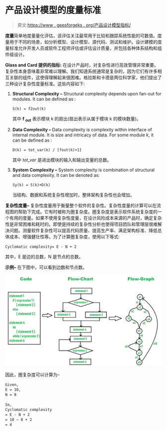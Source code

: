# 产品设计模型的度量标准

> 原文:[https://www . geesforgeks . org/产品设计模型指标/](https://www.geeksforgeeks.org/metrics-for-the-design-model-of-the-product/)

**度量**简单地度量量化评估，该评估关注最常用于比较和跟踪系统性能的可数值。度量用于不同的场景，如分析模型、设计模型、源代码、测试和维护。设计建模的度量标准允许开发人员或软件工程师评估或评估设计质量，并包括各种体系结构和组件级设计。

**Glass and Card 提供的指标:**
在设计产品时，对复杂性进行高效管理非常重要。复杂性本身意味着非常难以理解。我们知道系统通常是复杂的，因为它们有许多相互关联的组件，这使得理解起来很困难。格拉斯和卡德是两位科学家，他们提出了三种设计复杂性度量标准。这些内容如下:

1.  **Structural Complexity –**
    Structural complexity depends upon fan-out for modules. It can be defined as :

    ```
    S(k) = f2out(k)
    ```

    其中 **f <sub>out</sub>** 表示模块 k 的扇出(扇出表示从属于模块 k 的模块数量)。

2.  **Data Complexity –**
    Data complexity is complexity within interface of internal module. It is size and intricacy of data. For some module k, it can be defined as :

    ```
    D(k) = tot_var(k) / [fout(k)+1]
    ```

    其中 *tot_var* 是进出模块的输入和输出变量的总数。

3.  **System Complexity –**
    System complexity is combination of structural and data complexity. It can be denoted as:

    ```
    Sy(k) = S(k)+D(k)
    ```

    当结构、数据和系统复杂性增加时，整体架构复杂性也会增加。

**复杂性度量–**
复杂性度量用于衡量整个软件的复杂性。复杂性度量的计算可以在流程图的帮助下完成。它有时被称为圈复杂度。圈复杂度是表示软件系统复杂度的一个有用的度量。如果不使用复杂性度量，在设计风险成本来源的产品时，确定复杂性是非常困难和耗时的。即使是持续的复杂性分析也使得项目团队和管理层很难解决问题。测量软件复杂性可以提高代码质量、提高生产率、满足架构标准、降低总体成本、增强健壮性等。为了计算圈复杂度，使用以下等式:

```
Cyclomatic complexity= E - N + 2 
```

其中，E 是边的总数，N 是节点的总数。

**示例–**
在下图中，可以看到边数和节点数。

![](img/8cb1ddd96fb64fdd98a7100335c284db.png)

因此，圈复杂度可以计算为–

```
Given,
E = 10, 
N = 8

So,
Cyclomatic complexity 
= E - N + 2 
= 10 – 8 + 2
= 4 
```